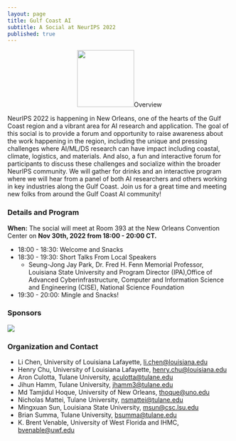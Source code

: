 ```yaml
---
layout: page
title: Gulf Coast AI
subtitle: A Social at NeurIPS 2022
published: true
---
```

<p style="text-align:center;"><img src="{{ 'img/logo.jpg' | relative_url }}"/ style="width:128px;height:128px;></p>

### Overview

NeurIPS 2022 is happening in New Orleans, one of the hearts of the Gulf Coast region and a vibrant area for AI research and application. The goal of this social is to provide a forum and opportunity to raise awareness about the work happening in the region, including the unique and pressing challenges where AI/ML/DS research can have impact including coastal, climate, logistics, and materials. And also, a fun and interactive forum for participants to discuss these challenges and socialize within the broader NeurIPS community. We will gather for drinks and an interactive program where we will hear from a panel of both AI researchers and others working in key industries along the Gulf Coast. Join us for a great time and meeting new folks from around the Gulf Coast AI community!

### Details and Program

**When:** The social will meet at Room 393 at the New Orleans Convention Center on **Nov 30th, 2022 from 18:00 - 20:00 CT.**

* 18:00 - 18:30: Welcome and Snacks
* 18:30 - 19:30: Short Talks From Local Speakers
  * Seung-Jong Jay Park, Dr. Fred H. Fenn Memorial Professor, Louisiana State University and Program Director (IPA),Office of Advanced Cyberinfrastructure, Computer and Information Science and Engineering (CISE), National Science Foundation
* 19:30 - 20:00: Mingle and Snacks!

### Sponsors

<a href="https://ai.tulane.edu/"><img src="{{ 'img/jurist.png' | relative_url }}"/></a> 

### Organization and Contact

* Li Chen, University of Louisiana Lafayette, li.chen@louisiana.edu
* Henry Chu, University of Louisiana Lafayette, henry.chu@louisiana.edu
* Aron Culotta, Tulane University, aculotta@tulane.edu
* Jihun Hamm, Tulane University, jhamm3@tulane.edu
* Md Tamjidul Hoque, University of New Orleans, thoque@uno.edu
* Nicholas Mattei, Tulane University, nsmattei@tulane.edu
* Mingxuan Sun, Louisiana State University, msun@csc.lsu.edu
* Brian Summa, Tulane University, bsumma@tulane.edu
* K. Brent Venable, University of West Florida and IHMC, bvenable@uwf.edu
